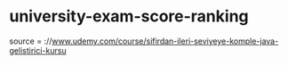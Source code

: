 # university-exam-score-ranking
source = ://www.udemy.com/course/sifirdan-ileri-seviyeye-komple-java-gelistirici-kursu
